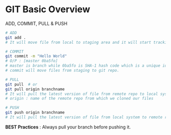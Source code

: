 # GIT Basic Overview

ADD, COMMIT, PULL & PUSH

```Bash
# ADD
git add .
# It will move file from local to staging area and it will start tracking it also.

# COMMIT
git commit -m "Hello World"
# O/P : [master 0ba5fo]
# master is branch while 0ba5fo is SHA-1 hash code which is a unique identifier.
# commit will move files from staging to git repo.

# PULL
git pull  # or
git pull origin branchname
# It will pull the latest version of file from remote repo to local system
# origin : name of the remote repo from which we cloned our files

# PUSH
git push origin branchname
# It will pull the latest version of file from local system to remote repo
```

**BEST Practices** : Always pull your branch before pushing it.
